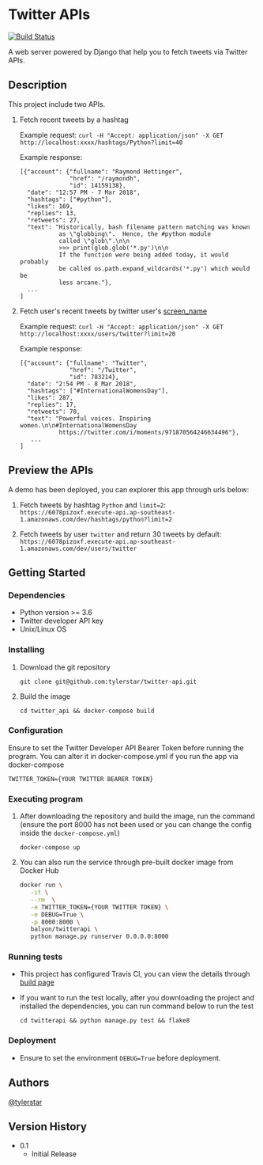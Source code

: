 # Twitter APIs
[![Build Status](https://travis-ci.com/tylerstar/twitter-api.svg?branch=master)](https://travis-ci.com/tylerstar/twitter-api)


A web server powered by Django that help you to fetch tweets via Twitter APIs.

## Description

This project include two APIs.

1. Fetch recent tweets by a hashtag
   
    Example request:
    ```curl -H "Accept: application/json" -X GET http://localhost:xxxx/hashtags/Python?limit=40```
    
    Example response:
    ```
    [{"account": {"fullname": "Raymond Hettinger",
                  "href": "/raymondh",
                  "id": 14159138},
      "date": "12:57 PM - 7 Mar 2018",
      "hashtags": ["#python"],
      "likes": 169,
      "replies": 13,
      "retweets": 27,
      "text": "Historically, bash filename pattern matching was known
               as \"globbing\".  Hence, the #python module
               called \"glob\".\n\n
               >>> print(glob.glob('*.py')\n\n
               If the function were being added today, it would probably
               be called os.path.expand_wildcards('*.py') which would be
               less arcane."},
      ...
    ]
    ```
   
2. Fetch user's recent tweets by twitter user's [screen_name](https://developer.twitter.com/en/docs/twitter-api/v1/data-dictionary/overview/user-object#:~:text=In%20case%20of%20Retweets%20and,using%20the%20id%20or%20screen_name%20.)

    Example request:
    ```curl -H "Accept: application/json" -X GET http://localhost:xxxx/users/twitter?limit=20```

    Example response:
    ```
    [{"account": {"fullname": "Twitter",
                  "href": "/Twitter",
                  "id": 783214},
      "date": "2:54 PM - 8 Mar 2018",
      "hashtags": ["#InternationalWomensDay"],
      "likes": 287,
      "replies": 17,
      "retweets": 70,
      "text": "Powerful voices. Inspiring women.\n\n#InternationalWomensDay
               https://twitter.com/i/moments/971870564246634496"},
       ...
    ] 
    ```
    
## Preview the APIs

A demo has been deployed, you can explorer this app through urls below:

1. Fetch tweets by hashtag `Python` and `limit=2`: 
    ```https://6078pizoxf.execute-api.ap-southeast-1.amazonaws.com/dev/hashtags/python?limit=2```

2. Fetch tweets by user `twitter` and return 30 tweets by default: 
    ```https://6078pizoxf.execute-api.ap-southeast-1.amazonaws.com/dev/users/twitter```

## Getting Started

### Dependencies

* Python version >= 3.6
* Twitter developer API key
* Unix/Linux OS

### Installing

1. Download the git repository
   
   ```git clone git@github.com:tylerstar/twitter-api.git```
   
2. Build the image
   
   ```cd twitter_api && docker-compose build```
   
### Configuration

Ensure to set the Twitter Developer API Bearer Token before running the program.
You can alter it in docker-compose.yml if you run the app via docker-compose

```TWITTER_TOKEN={YOUR TWITTER BEARER TOKEN}```

### Executing program

1. After downloading the repository and build the image, run the command 
(ensure the port 8000 has not been used or you can change the config inside the `docker-compose.yml`)

   ```docker-compose up```
   
2. You can also run the service through pre-built docker image from Docker Hub

   ```bash
   docker run \
      -it \
      --rm  \
      -e TWITTER_TOKEN={YOUR TWITTER TOKEN} \
      -e DEBUG=True \
      -p 8000:8000 \
      balyon/twitterapi \
      python manage.py runserver 0.0.0.0:8000 
   ```
   
### Running tests

* This project has configured Travis CI, you can view the details through [build page](https://travis-ci.com/github/tylerstar/twitter-api)
* If you want to run the test locally, after you downloading the project and installed the dependencies, 
you can run command below to run the test

    ```cd twitterapi && python manage.py test && flake8```
   
### Deployment

* Ensure to set the environment `DEBUG=True` before deployment.

## Authors

[@tylerstar](https://github.com/tylerstar)

## Version History

* 0.1
    * Initial Release
